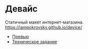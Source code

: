 # Девайс

Статичный макет интернет-магазина.
https://iampokrovsky.github.io/device/

- [Превью](https://github.com/iampokrovsky/device/tree/master/specifications/preview)
- [Техническое задание](https://github.com/iampokrovsky/device/blob/master/specifications/specification.md)
